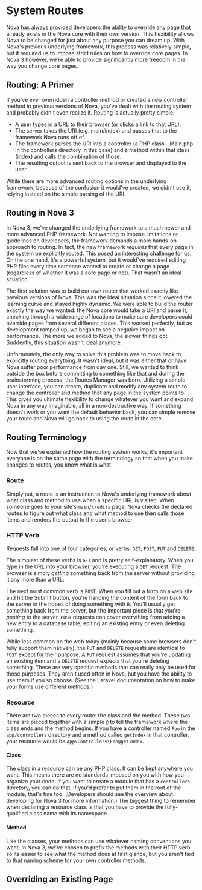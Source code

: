 # System Routes

Nova has always provided developers the ability to override any page that already exists in the Nova core with their own version. This flexibility allows Nova to be changed for just about any purpose you can dream up. With Nova's previous underlying framework, this process was relatively simple, but it required us to impose strict rules on how to override core pages. In Nova 3 however, we're able to provide significantly more freedom in the way you change core pages.

## Routing: A Primer

If you've ever overridden a controller method or created a new controller method in previous versions of Nova, you've dealt with the routing system and probably didn't even realize it. Routing is actually pretty simple:

- A user types in a URL to their browser (or clicks a link to that URL).
- The server takes the URI (e.g. main/index) and passes that to the framework Nova runs off of.
- The framework parses the URI into a controller (a PHP class - Main.php in the controllers directory in this case) and a method within that class (index) and calls the combination of those.
- The resulting output is sent back to the browser and displayed to the user.

While there are more advanced routing options in the underlying framework, because of the confusion it would've created, we didn't use it, relying instead on the simple parsing of the URI.

## Routing in Nova 3

In Nova 3, we've changed the underlying framework to a much newer and more advanced PHP framework. Not wanting to impose limitations or guidelines on developers, the framework demands a more hands-on approach to routing. In fact, the new framework _requires_ that every page in the system be explicitly routed. This posed an interesting challenge for us. On the one hand, it's a powerful system, but it would've required editing PHP files every time someone wanted to create or change a page (regardless of whether it was a core page or not). That wasn't an ideal situation.

The first solution was to build our own router that worked exactly like previous versions of Nova. This was the ideal situation since it lowered the learning curve and stayed highly dynamic. We were able to build the router exactly the way we wanted: the Nova core would take a URI and parse it, checking through a wide range of locations to make sure developers could override pages from several different places. This worked perfectly, but as development ramped up, we began to see a negative impact on performance. The more we added to Nova, the slower things got. Suddently, this situation wasn't ideal anymore.

Unfortunately, the only way to solve this problem was to move back to explicitly routing everything. It wasn't ideal, but it was either that or have Nova suffer poor performance from day one. Still, we wanted to think outside the box before committing to something like that and during the brainstorming process, the Routes Manager was born. Utilizing a simple user interface, you can create, duplicate and modify any system route to change the controller and method that any page in the system points to. This gives you ultimate flexibility to change whatever you want and expand Nova in any way imaginable, all in a non-destructive way. If something doesn't work or you want the default behavior back, you can simple remove your route and Nova will go back to using the route in the core.

## Routing Terminology

Now that we've explained how the routing system works, it's important everyone is on the same page with the terminology so that when you make changes to routes, you know what is what.

### Route

Simply put, a route is an instruction to Nova's underlying framework about what class and method to use when a specific URL is visited. When someone goes to your site's `main/credits` page, Nova checks the declared routes to figure out what class and what method to use then calls those items and renders the output to the user's browser.

### HTTP Verb

Requests fall into one of four categories, or verbs: `GET`, `POST`, `PUT` and `DELETE`.

The simplest of these verbs is `GET` and is pretty self-explanatory. When you type in the URL into your browser, you're executing a `GET` request. The browser is simply _getting_ something back from the server without providing it any more than a URL.

The next most common verb is `POST`. When you fill out a form on a web site and hit the Submit button, you're handing the content of the form back to the server in the hopes of doing something with it. You'll usually get something back from the server, but the important piece is that you're _posting_ to the server. `POST` requests can cover everything from adding a new entry to a database table, editing an existing entry or even deleting something.

While less common on the web today (mainly because some browsers don't fully support them natively), the `PUT` and `DELETE` requests are identical to `POST` except for their purpose. A `PUT` request assumes that you're updating an existing item and a `DELETE` request expects that you're deleting something. These are very specific methods that can really only be used for those purposes. They aren't used often in Nova, but you have the ability to use them if you so choose. (See the Laravel documentation on how to make your forms use different methods.)

### Resource

There are two pieces to every route: the class and the method. These two items are pieced together with a simple `@` to tell the framework where the class ends and the method begins. If you have a controller named `Foo` in the `app/controllers` directory and a method called `getIndex` in that controller, your resource would be `App\Controllers\Foo@getIndex`.

#### Class

The class in a resource can be any PHP class. It can be kept anywhere you want. This means there are no standards imposed on you with how you organize your code. If you want to create a module that has a `controllers` directory, you can do that. If you'd prefer to put them in the root of the module, that's fine too. (Developers should see the overview about developing for Nova 3 for more information.) The biggest thing to remember when declaring a resource class is that you have to provide the fully-qualified class name with its namespace.

#### Method

Like the classes, your methods can use whatever naming conventions you want. In Nova 3, we've chosen to prefix the methods with their HTTP verb so its easier to see what the method does at first glance, but you aren't tied to that naming scheme for your own controller methods.

## Overriding an Existing Page